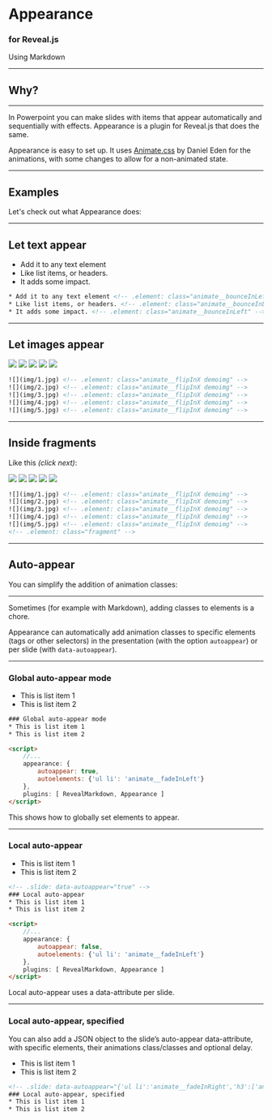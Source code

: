 # Appearance <!-- .element: class="animate__flipInX slow" -->
### for Reveal.js <!-- .element: class="animate__flipInX slow" -->

Using Markdown <!-- .element: class="animate__flipInX slow" -->

---

## Why?

----

In Powerpoint you can make slides with items that appear automatically and sequentially with effects. Appearance is a plugin for Reveal.js that does the same.

Appearance is easy to set up. It uses [Animate.css](https://animate.style) by Daniel Eden for the animations, with some changes to allow for a non-animated state.

---

## Examples
Let's check out what Appearance does:

----

## Let text appear

* Add it to any text element <!-- .element: class="animate__bounceInLeft" -->
* Like list items, or headers. <!-- .element: class="animate__bounceInLeft" -->
* It adds some impact. <!-- .element: class="animate__bounceInLeft" -->


```html []
* Add it to any text element <!-- .element: class="animate__bounceInLeft" -->
* Like list items, or headers. <!-- .element: class="animate__bounceInLeft" -->
* It adds some impact. <!-- .element: class="animate__bounceInLeft" -->
```

----

## Let images appear

![](img/1.jpg) <!-- .element: class="animate__flipInX demoimg" -->
![](img/2.jpg) <!-- .element: class="animate__flipInX demoimg" -->
![](img/3.jpg) <!-- .element: class="animate__flipInX demoimg" -->
![](img/4.jpg) <!-- .element: class="animate__flipInX demoimg" -->
![](img/5.jpg) <!-- .element: class="animate__flipInX demoimg" -->

```html []
![](img/1.jpg) <!-- .element: class="animate__flipInX demoimg" -->
![](img/2.jpg) <!-- .element: class="animate__flipInX demoimg" -->
![](img/3.jpg) <!-- .element: class="animate__flipInX demoimg" -->
![](img/4.jpg) <!-- .element: class="animate__flipInX demoimg" -->
![](img/5.jpg) <!-- .element: class="animate__flipInX demoimg" -->
```

----

## Inside fragments

Like this *(click next)<!-- .element: class="animate__fadeInDown animate__faster" -->*:
<!-- .element: class="animate__fadeInDown" -->

![](img/1.jpg) <!-- .element: class="animate__flipInX demoimg" -->
![](img/2.jpg) <!-- .element: class="animate__flipInX demoimg" -->
![](img/3.jpg) <!-- .element: class="animate__flipInX demoimg" -->
![](img/4.jpg) <!-- .element: class="animate__flipInX demoimg" -->
![](img/5.jpg) <!-- .element: class="animate__flipInX demoimg" -->
<!-- .element: class="fragment" -->

```html []
![](img/1.jpg) <!-- .element: class="animate__flipInX demoimg" -->
![](img/2.jpg) <!-- .element: class="animate__flipInX demoimg" -->
![](img/3.jpg) <!-- .element: class="animate__flipInX demoimg" -->
![](img/4.jpg) <!-- .element: class="animate__flipInX demoimg" -->
![](img/5.jpg) <!-- .element: class="animate__flipInX demoimg" -->
<!-- .element: class="fragment" -->
```

---

## Auto-appear
You can simplify the addition of animation classes:

----


Sometimes (for example with Markdown), adding classes to elements is a chore. 

Appearance can automatically add animation classes to specific elements (tags or other selectors) in the presentation (with the option `autoappear`) or per slide (with `data-autoappear`).

----

### Global auto-appear mode
* This is list item 1
* This is list item 2

```html []
### Global auto-appear mode
* This is list item 1
* This is list item 2
```

```html []
<script>
	//...
	appearance: {
		autoappear: true,
		autoelements: {'ul li': 'animate__fadeInLeft'}
	},
	plugins: [ RevealMarkdown, Appearance ]
</script>
```

This shows how to globally set elements to appear.<!-- .element: class="small" -->

----

### Local auto-appear
<!-- .slide: data-autoappear="true" -->
* This is list item 1
* This is list item 2

```html []
<!-- .slide: data-autoappear="true" -->
### Local auto-appear
* This is list item 1
* This is list item 2
```

```html []
<script>
	//...
	appearance: {
		autoappear: false,
		autoelements: {'ul li': 'animate__fadeInLeft'}
	},
	plugins: [ RevealMarkdown, Appearance ]
</script>
```

Local auto-appear uses a data-attribute per slide.<!-- .element: class="small" -->

----

<!-- .slide: data-autoappear="{'ul li':'animate__fadeInRight','h3':['animate__fadeInDown, animate__slow','100ms']}" -->
### Local auto-appear, specified

You can also add a JSON object to the slide’s auto-appear data-attribute, with specific elements, their animations class/classes and optional delay.<!-- .element: class="small" -->

* This is list item 1
* This is list item 2

```html []
<!-- .slide: data-autoappear="{'ul li':'animate__fadeInRight','h3':['animate__fadeInDown, animate__slow','100ms']}" -->
### Local auto-appear, specified
* This is list item 1
* This is list item 2
```
